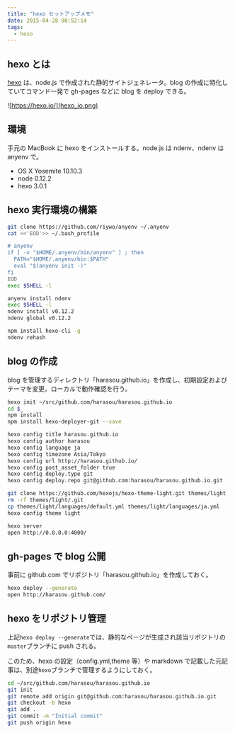 ```yaml
---
title: "hexo セットアップメモ"
date: 2015-04-28 00:52:14
tags:
  - hexo
---
```

hexo とは
----------------------------------------------------------------------
[hexo](https://hexo.io) は、node.js で作成された静的サイトジェネレータ。blog の作成に特化していてコマンド一発で gh-pages などに blog を deploy できる。

![https://hexo.io/](hexo_io.png)

<!-- more -->

環境
----------------------------------------------------------------------
手元の MacBook に hexo をインストールする。node.js は ndenv、ndenv は anyenv で。

- OS X Yosemite 10.10.3
- node 0.12.2
- hexo 3.0.1


hexo 実行環境の構築
----------------------------------------------------------------------

```sh anyanv
git clone https://github.com/riywo/anyenv ~/.anyenv
cat <<'EOD'>> ~/.bash_profile

# anyenv
if [ -x "$HOME/.anyenv/bin/anyenv" ] ; then
  PATH="$HOME/.anyenv/bin:$PATH"
  eval "$(anyenv init -)"
fi
EOD
exec $SHELL -l
```
```sh node
anyenv install ndenv
exec $SHELL -l
ndenv install v0.12.2
ndenv global v0.12.2
```
```sh hexo
npm install hexo-cli -g 
ndenv rehash
```


blog の作成
----------------------------------------------------------------------
blog を管理するディレクトリ「harasou.github.io」を作成し、初期設定およびテーマを変更。ローカルで動作確認を行う。

```sh hexo init
hexo init ~/src/github.com/harasou/harasou.github.io
cd $_
npm install
npm install hexo-deployer-git --save
```
```sh hexo config
hexo config title harasou.github.io
hexo config author harasou
hexo config language ja
hexo config timezone Asia/Tokyo
hexo config url http://harasou.github.io/
hexo config post_asset_folder true
hexo config deploy.type git
hexo config deploy.repo git@github.com:harasou/harasou.github.io.git
```
```sh Theme を Light に変更
git clone https://github.com/hexojs/hexo-theme-light.git themes/light
rm -rf themes/light/.git
cp themes/light/languages/default.yml themes/light/languages/ja.yml
hexo config theme light
```
```sh ローカルで動作確認
hexo server
open http://0.0.0.0:4000/
```


gh-pages で blog 公開
----------------------------------------------------------------------
事前に github.com でリポジトリ「harasou.github.io」を作成しておく。

```sh
hexo deploy --generate
open http://harasou.github.com/
```


hexo をリポジトリ管理
----------------------------------------------------------------------
上記`hexo deploy --generate`では、静的なページが生成され該当リポジトリの`master`ブランチに push される。

このため、hexo の設定（config.yml,theme 等）や markdown で記載した元記事は、別途`hexo`ブランチで管理するようにしておく。

```sh
cd ~/src/github.com/harasou/harasou.github.io
git init
git remote add origin git@github.com:harasou/harasou.github.io.git
git checkout -b hexo
git add .
git commit -m "Initial commit"
git push origin hexo
```
